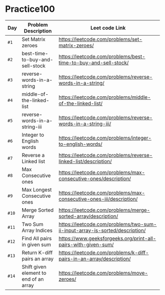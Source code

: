 # Practice100


| Day | Problem Description | Leet code Link |
| --- | --- | --- |
| `#1` | Set Matrix zeroes | https://leetcode.com/problems/set-matrix-zeroes/ |
| `#2` | best-time-to-buy-and-sell-stock | https://leetcode.com/problems/best-time-to-buy-and-sell-stock/ |
| `#3` | reverse-words-in-a-string | https://leetcode.com/problems/reverse-words-in-a-string/ |
| `#4` | middle-of-the-linked-list | https://leetcode.com/problems/middle-of-the-linked-list/ |
| `#5` | reverse-words-in-a-string-iii | https://leetcode.com/problems/reverse-words-in-a-string-iii/ |
| `#6` | Integer to English words | https://leetcode.com/problems/integer-to-english-words/ |
| `#7` | Reverse a Linked list | https://leetcode.com/problems/reverse-linked-list/description/ |
| `#8` | Max Consecutive ones | https://leetcode.com/problems/max-consecutive-ones/description/ |
| `#9` | Max Longest Consecutive ones | https://leetcode.com/problems/max-consecutive-ones-iii/description/ |
| `#10` | Merge Sorted Array | https://leetcode.com/problems/merge-sorted-array/description/ |
| `#11` | Two Sum Array Indices | https://leetcode.com/problems/two-sum-ii-input-array-is-sorted/description/ |
| `#12` | Find All pairs in given sum | https://www.geeksforgeeks.org/print-all-pairs-with-given-sum/ |
| `#13` | Return K-diff pairs an array | https://leetcode.com/problems/k-diff-pairs-in-an-array/description/ |
| `#14` | Shift given element to end of an array | https://leetcode.com/problems/move-zeroes/ |


